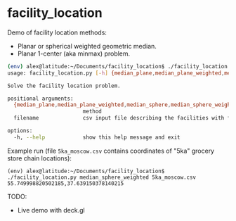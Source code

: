 # facility_location
Demo of facility location methods:
* Planar or spherical weighted geometric median.
* Planar 1-center (aka minmax) problem.
```bash
(env) alex@latitude:~/Documents/facility_location$ ./facility_location.py -h
usage: facility_location.py [-h] {median_plane,median_plane_weighted,median_sphere,median_sphere_weighted,one_center_plane} filename

Solve the facility location problem.

positional arguments:
  {median_plane,median_plane_weighted,median_sphere,median_sphere_weighted,one_center_plane}
                        method
  filename              csv input file describing the facilities with format lat,lon[,weight]

options:
  -h, --help            show this help message and exit
```

Example run (file `5ka_moscow.csv` contains coordinates of "5ka" grocery store chain locations):
```
(env) alex@latitude:~/Documents/facility_location$ ./facility_location.py median_sphere_weighted 5ka_moscow.csv 
55.749998820502185,37.639150378140215
```

TODO:
* Live demo with deck.gl
